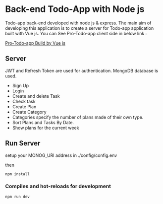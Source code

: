 # Back-end Todo-App with Node js

Todo-app back-end developed with node js & express.
The main aim of developing this application is to create a server for Todo-app application built with Vue js.
You can See Pro-Todo-app client side in below link : 

[Pro-Todo-app Build by Vue js](https://github.com/allmightdude/Pro-Todo-vuejs)

## Server

JWT and Refresh Token are used for authentication. 
MongoDB database is used.

+ Sign Up
+ Login 
+ Create and delete Task
+ Check task
+ Create Plan 
+ Create Category
+ Categories specify the number of plans made of their own type.
+ Sort Plans and Tasks By Date.
+ Show plans for the current week


## Run Server

setup your MONOG_URI address in ./config/config.env

then

```
npm install
```

### Compiles and hot-reloads for development
```
npm run dev
```